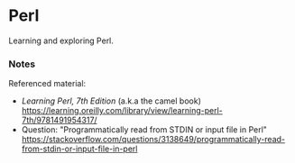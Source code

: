 # Perl

Learning and exploring Perl.

### Notes

Referenced material:

* _Learning Perl, 7th Edition_ (a.k.a the camel book) <https://learning.oreilly.com/library/view/learning-perl-7th/9781491954317/>
* Question: "Programmatically read from STDIN or input file in Perl" <https://stackoverflow.com/questions/3138649/programmatically-read-from-stdin-or-input-file-in-perl>
